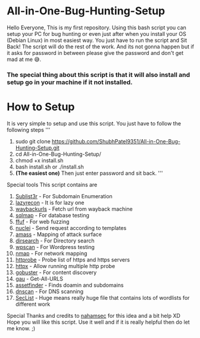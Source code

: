 # All-in-One-Bug-Hunting-Setup
Hello Everyone, This is my first repository.
Using this bash script you can setup your PC for bug hunting or even just after when you install your OS (Debian Linux) in most easiest way.
You just have to run the script and Sit Back! 
The script will do the rest of the work.
And its not gonna happen but if it asks for password in between please give the password and don't get mad at me 😅.

**<h3>The special thing about this script is that it will also install and setup go in your machine if it not installed.</h3>**

# How to Setup
It is very simple to setup and use this script. You just have to follow the following steps
'''
1. sudo git clone https://github.com/ShubhPatel9351/All-in-One-Bug-Hunting-Setup.git
2. cd All-in-One-Bug-Hunting-Setup/
3. chmod +x install.sh
4. bash install.sh or ./install.sh
5. **(The easiest one)** Then just enter password and sit back.
'''

Special tools This script contains are
1.  [Sublist3r](https://github.com/aboul3la/Sublist3r.git) - For Subdomain Enumeration
2.  [lazyrecon](https://github.com/nahamsec/lazyrecon.git) - It is for lazy one
3.  [waybackurls](https://github.com/tomnomnom/waybackurls) - Fetch url from wayback machine
4.  [sqlmap](https://github.com/sqlmapproject/sqlmap) - For database testing
5.  [ffuf](https://github.com/ffuf/ffuf) - For web fuzzing
6.  [nuclei](https://github.com/projectdiscovery/nuclei) - Send request according to templates
7.  [amass](https://github.com/OWASP/Amass) - Mapping of attack surface
8.  [dirsearch](https://github.com/maurosoria/dirsearch.git) - For Directory search
9.  [wpscan](https://github.com/wpscanteam/wpscan.git) - For Wordpress testing
10. [nmap](https://nmap.org/) - For network mapping
11. [httprobe](https://github.com/tomnomnom/httprobe) - Probe list of https and https servers
12. [httpx](https://github.com/projectdiscovery/httpx) - Allow running multiple http probe
13. [gobuster](https://github.com/OJ/gobuster) - For content discovery
14. [gau](https://github.com/lc/gau) - Get-All-URLS
15. [assetfinder](https://github.com/tomnomnom/assetfinder) - Finds doamin and subdomains
16. [dnscan](https://github.com/rbsec/dnscan.git) - For DNS scanning
17. [SecList](https://github.com/danielmiessler/SecLists.git) - Huge means really huge file that contains lots of wordlists for different work

Special Thanks and credits to [nahamsec](https://github.com/nahamsec) for this idea and a bit help XD
Hope you will like this script. Use it well and if it is really helpful then do let me know. ;)
